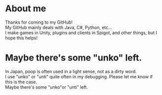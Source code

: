 # About me
Thanks for coming to my GitHub!  
My GitHub mainly deals with Java, C#, Python, etc...  
I make games in Unity, plugins and clients in Spigot, and other things, but I hope this helps!  

# Maybe there's some "unko" left.
In Japan, poop is often used in a light sense, not as a dirty word.  
I use "unko" or "unti" quite often in my debugging. Please let me know if this is the case.  
Maybe there's some "unko"or "unti" left.  
